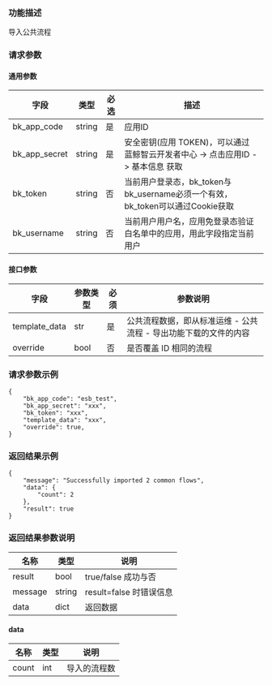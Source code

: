 ### 功能描述

导入公共流程

### 请求参数

#### 通用参数

|   字段           |  类型       | 必选     |  描述             |
|-----------------|-------------|---------|------------------|
|   bk_app_code   |   string    |   是    |  应用ID |
|   bk_app_secret |   string    |   是    |  安全密钥(应用 TOKEN)，可以通过 蓝鲸智云开发者中心 -> 点击应用ID -> 基本信息 获取 |
|   bk_token      |   string    |   否    |  当前用户登录态，bk_token与bk_username必须一个有效，bk_token可以通过Cookie获取  |
|   bk_username   |   string    |   否    |  当前用户用户名，应用免登录态验证白名单中的应用，用此字段指定当前用户              |

#### 接口参数

|   字段   |    参数类型  |  必须  |     参数说明     |
| ------------ | ------------ | ------ | ---------------- |
|   template_data    |   str     |   是   |  公共流程数据，即从标准运维 - 公共流程 - 导出功能下载的文件的内容 |
|   override        | bool     | 否         | 是否覆盖 ID 相同的流程           |           |

### 请求参数示例

```
{
    "bk_app_code": "esb_test",
    "bk_app_secret": "xxx",
    "bk_token": "xxx",
    "template_data": "xxx",
    "override": true,
}
```

### 返回结果示例

```
{
    "message": "Successfully imported 2 common flows",
    "data": {
        "count": 2
    },
    "result": true
}
```

### 返回结果参数说明

|      名称     |     类型   |               说明             |
| ------------  | ---------- | ------------------------------ |
|  result       | bool       | true/false 成功与否            |
|  message      | string     | result=false 时错误信息        |
|  data         | dict        | 返回数据                    |

#### data

|   名称   |  类型  |           说明             |
| ------------ | ---------- | ------------------------------ |
|  count      |    int    |      导入的流程数    |
